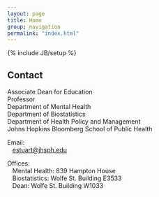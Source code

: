 ```yaml
---
layout: page
title: Home
group: navigation
permalink: "index.html"
---
```

{% include JB/setup %}

Contact
-------

Associate Dean for Education <br>
Professor <br>
Department of Mental Health <br>
Department of Biostatistics <br>
Department of Health Policy and Management <br>
Johns Hopkins Bloomberg School of Public Health <br>

<p>Email:<br>
&nbsp;&nbsp;&nbsp;<a href="mailto:estuart@jhsph.edu">estuart@jhsph.edu</a>
</p>

<p>
Offices:<br>
&nbsp;&nbsp;&nbsp;Mental Health: 839 Hampton House<br>
&nbsp;&nbsp;&nbsp;Biostatistics: Wolfe St. Building E3533<br>
&nbsp;&nbsp;&nbsp;Dean: Wolfe St. Building W1033
</p>
